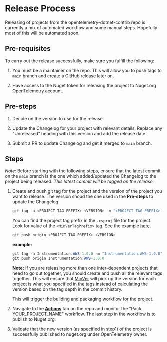 
# Release Process

Releasing of projects from the opentelemetry-dotnet-contrib repo is
currently a mix of automated workflow and some manual steps. Hopefully
most of this will be automated soon.

## Pre-requisites

To carry out the release successfully, make sure you fulfill the following:

1. You must be a maintainer on the repo. This will allow you to push tags to
`main` branch and create a GitHub release later on.

2. Have access to the Nuget token for releasing the project to Nuget.org
OpenTelemetry account.

## Pre-steps

1. Decide on the version to use for the release.

2. Update the Changelog for your project with relevant details.
Replace any "Unreleased" heading with this version and add the release date.

3. Submit a PR to update Changelog and get it merged to `main` branch.

## Steps

*Note:* Before starting with the following steps, ensure that the latest commit
on the `main` branch is the one which added/updated the Changelog to
the project being released. *This latest commit will be tagged on the release.*

1. Create and push git tag for the project and the version of the project
you want to release. The version shoud the one used in the **Pre-steps** to
update the Changelog.

    ```powershell
    git tag -a <PROJECT TAG PREFIX>-<VERSION> -m "<PROJECT TAG PREFIX>-<VERSION>"
    ```

    You can find the project tag prefix in the `.csproj` file for the project.
    Look for value of the `<MinVerTagPrefix>` tag.
    See the example [here](https://github.com/open-telemetry/opentelemetry-dotnet-contrib/blob/22f2eb1026162510571241eae1eb6c2952146ace/src/OpenTelemetry.Contrib.Instrumentation.AWS/OpenTelemetry.Contrib.Instrumentation.AWS.csproj#L6).

    ```powershell
    git push origin <PROJECT TAG PREFIX>-<VERSION>
    ```

    **example:**

    ```powershell
    git tag -a Instrumentation.AWS-1.0.0 -m "Instrumentation.AWS-1.0.0"
    git push origin Instrumentation.AWS-1.0.0
    ```

    **Note:** If you are releasing more than one inter-dependent projects
    that need to go out together, you should create and push all the relevant
    tags together. This will ensure that [MinVer](https://github.com/adamralph/minver#how-it-works)
    will pick up the version for each project is what you specified in the
    tags instead of calculating the version based on the tag depth in the commit
    history.

    This will trigger the building and packaging workflow for the project.

2. Navigate to the
[**Actions**](https://github.com/open-telemetry/opentelemetry-dotnet-contrib/actions)
tab on the repo and monitor the "Pack YOUR_PROJECT_NAME" workflow. The last step
in the workflow is to publish to Nuget.org.

3. Validate that the new version (as specified in step1) of the project is
successfully published to nuget.org under OpenTelemetry owner.
